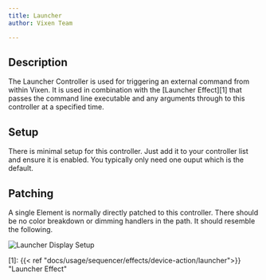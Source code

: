 ```yaml
---
title: Launcher
author: Vixen Team

---
```


## Description

The Launcher Controller is used for triggering an external command from within Vixen. It is used in combination with the [Launcher Effect][1] that passes the command line executable and any arguments through to this controller at a specified time.

## Setup

There is minimal setup for this controller. Just add it to your controller list and ensure it is enabled. You typically only need one ouput which is the default.

## Patching

A single Element is normally directly patched to this controller. There should be no color breakdown or dimming handlers in the path. It should resemble the following.

![Launcher Display Setup](/images/docs/usage/controller-setup/launcher/launcher-setup.png)

[1]: {{< ref "docs/usage/sequencer/effects/device-action/launcher">}} "Launcher Effect"
